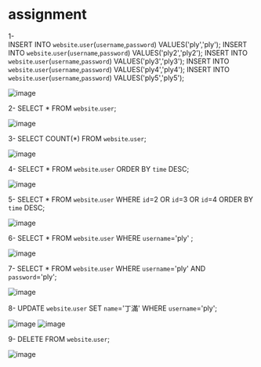 # assignment
1-  
INSERT INTO `website`.`user`(`username`,`password`) VALUES('ply','ply');
INSERT INTO `website`.`user`(`username`,`password`) VALUES('ply2','ply2');
INSERT INTO `website`.`user`(`username`,`password`) VALUES('ply3','ply3');
INSERT INTO `website`.`user`(`username`,`password`) VALUES('ply4','ply4');
INSERT INTO `website`.`user`(`username`,`password`) VALUES('ply5','ply5');

![image](https://user-images.githubusercontent.com/73087725/111946843-44389680-8b17-11eb-8607-d7198ac4abdf.png)


2-
SELECT * FROM `website`.`user`;

![image](https://user-images.githubusercontent.com/73087725/111946875-531f4900-8b17-11eb-8152-786ee47f4c99.png)


3-
SELECT COUNT(*) FROM `website`.`user`;

![image](https://user-images.githubusercontent.com/73087725/111946695-f0c64880-8b16-11eb-99f4-d10669bad80b.png)


4-
SELECT * FROM `website`.`user` 
ORDER BY `time` DESC;

![image](https://user-images.githubusercontent.com/73087725/111947359-464f2500-8b18-11eb-9a3d-a632441cca8e.png)


5-
SELECT * FROM `website`.`user` 
WHERE `id`=2 OR `id`=3 OR `id`=4 
ORDER BY `time` DESC;

![image](https://user-images.githubusercontent.com/73087725/111947797-13596100-8b19-11eb-9795-0edb73f29c4c.png)


6-
SELECT * FROM `website`.`user` WHERE `username`='ply' ;

![image](https://user-images.githubusercontent.com/73087725/111948060-8367e700-8b19-11eb-868e-53877734d92f.png)


7-
SELECT * FROM `website`.`user` WHERE `username`='ply' AND `password`='ply';

![image](https://user-images.githubusercontent.com/73087725/111948237-d346ae00-8b19-11eb-9451-7c5c0b968cfc.png)


8-
UPDATE `website`.`user` SET `name`='丁滿' WHERE `username`='ply';

![image](https://user-images.githubusercontent.com/73087725/111948627-68e23d80-8b1a-11eb-87f0-5da2bbc6ba80.png)
![image](https://user-images.githubusercontent.com/73087725/111948686-80212b00-8b1a-11eb-9b8c-eacea06cb6e6.png)


9-
DELETE  FROM `website`.`user`;

![image](https://user-images.githubusercontent.com/73087725/111949073-09d0f880-8b1b-11eb-88df-361c75f90f0e.png)



